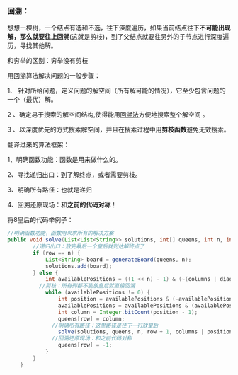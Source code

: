 ### 回溯：

想想一棵树，一个结点有选和不选，往下深度遍历，如果当前结点往下**不可能出现解，那么就要往上回溯**(这就是剪枝)，到了父结点就要往另外的子节点进行深度遍历，寻找其他解。

和穷举的区别：穷举没有剪枝

用回溯算法解决问题的一般步骤：

1、 针对所给问题，定义问题的解空间（所有解可能的情况），它至少包含问题的一个（最优）解。

2 、确定易于搜索的解空间结构,使得能用[回溯法](https://baike.baidu.com/item/回溯法)方便地搜索整个解空间 。

3 、以深度优先的方式搜索解空间，并且在搜索过程中用**剪枝函数**避免无效搜索。

翻译过来的算法框架：

1、明确函数功能：函数是用来做什么的。

2、寻找递归出口：到了解终点，或者需要剪枝。

3、明确所有路径：也就是递归

4、回溯还原现场：和**之前的代码对称**！

将8皇后的代码举例子：

```java
//明确函数功能，函数用来求所有的解决方案 
public void solve(List<List<String>> solutions, int[] queens, int n, int row, int columns, int diagonals1, int diagonals2) {
        //递归出口：放完最后一个皇后就到达解终点了
        if (row == n) {
            List<String> board = generateBoard(queens, n);
            solutions.add(board);
        } else {
            int availablePositions = ((1 << n) - 1) & (~(columns | diagonals1 | diagonals2));
          //剪枝：所有列都不能放皇后就直接回溯
            while (availablePositions != 0) {
                int position = availablePositions & (-availablePositions);
                availablePositions = availablePositions & (availablePositions - 1);
                int column = Integer.bitCount(position - 1);
                queens[row] = column;
              //明确所有路径：这里路径是往下一行放皇后
                solve(solutions, queens, n, row + 1, columns | position, (diagonals1 | position) << 1, (diagonals2 | position) >> 1);
              //回溯还原现场：和之前代码对称
                queens[row] = -1;
            }
        }
    }
```



